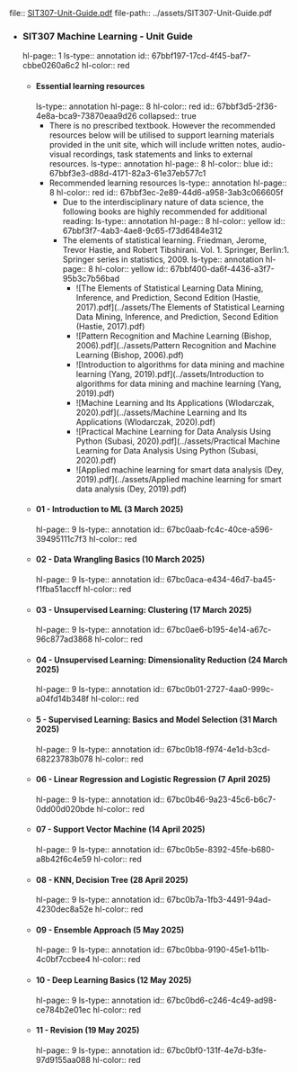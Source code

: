 file:: [SIT307-Unit-Guide.pdf](../assets/SIT307-Unit-Guide.pdf)
file-path:: ../assets/SIT307-Unit-Guide.pdf

- ### SIT307 Machine Learning - Unit Guide
  hl-page:: 1
  ls-type:: annotation
  id:: 67bbf197-17cd-4f45-baf7-cbbe0260a6c2
  hl-color:: red
	- #### Essential learning resources
	  ls-type:: annotation
	  hl-page:: 8
	  hl-color:: red
	  id:: 67bbf3d5-2f36-4e8a-bca9-73870eaa9d26
	  collapsed:: true
		- There is no prescribed textbook. However the recommended resources below will be utilised to support learning materials provided in the unit site, which will include written notes, audio-visual recordings, task statements and links to external resources.
		  ls-type:: annotation
		  hl-page:: 8
		  hl-color:: blue
		  id:: 67bbf3e3-d88d-4171-82a3-61e37eb577c1
		- Recommended learning resources
		  ls-type:: annotation
		  hl-page:: 8
		  hl-color:: red
		  id:: 67bbf3ec-2e89-44d6-a958-3ab3c066605f
			- Due to the interdisciplinary nature of data science, the following books are highly recommended for additional reading:
			  ls-type:: annotation
			  hl-page:: 8
			  hl-color:: yellow
			  id:: 67bbf3f7-4ab3-4ae8-9c65-f73d6484e312
			- The elements of statistical learning. Friedman, Jerome, Trevor Hastie, and Robert Tibshirani. Vol. 1. Springer, Berlin:1. Springer series in statistics, 2009.
			  ls-type:: annotation
			  hl-page:: 8
			  hl-color:: yellow
			  id:: 67bbf400-da6f-4436-a3f7-95b3c7b56bad
				- ![The Elements of Statistical Learning Data Mining, Inference, and Prediction, Second Edition (Hastie, 2017).pdf](../assets/The Elements of Statistical Learning Data Mining, Inference, and Prediction, Second Edition (Hastie, 2017).pdf)
				- ![Pattern Recognition and Machine Learning (Bishop, 2006).pdf](../assets/Pattern Recognition and Machine Learning (Bishop, 2006).pdf)
				- ![Introduction to algorithms for data mining and machine learning (Yang, 2019).pdf](../assets/Introduction to algorithms for data mining and machine learning (Yang, 2019).pdf)
				- ![Machine Learning and Its Applications (Wlodarczak, 2020).pdf](../assets/Machine Learning and Its Applications (Wlodarczak, 2020).pdf)
				- ![Practical Machine Learning for Data Analysis Using Python (Subasi, 2020).pdf](../assets/Practical Machine Learning for Data Analysis Using Python (Subasi, 2020).pdf)
				- ![Applied machine learning for smart data analysis (Dey, 2019).pdf](../assets/Applied machine learning for smart data analysis (Dey, 2019).pdf)
	- #### 01 - Introduction to ML (3 March 2025)
	  hl-page:: 9
	  ls-type:: annotation
	  id:: 67bc0aab-fc4c-40ce-a596-39495111c7f3
	  hl-color:: red
	- #### 02 - Data Wrangling Basics (10 March 2025)
	  hl-page:: 9
	  ls-type:: annotation
	  id:: 67bc0aca-e434-46d7-ba45-f1fba51accff
	  hl-color:: red
	- #### 03 - Unsupervised Learning: Clustering (17 March 2025)
	  hl-page:: 9
	  ls-type:: annotation
	  id:: 67bc0ae6-b195-4e14-a67c-96c877ad3868
	  hl-color:: red
	- #### 04 - Unsupervised Learning: Dimensionality Reduction (24 March 2025)
	  hl-page:: 9
	  ls-type:: annotation
	  id:: 67bc0b01-2727-4aa0-999c-a04fd14b348f
	  hl-color:: red
	- #### 5 - Supervised Learning: Basics and Model Selection (31 March 2025)
	  hl-page:: 9
	  ls-type:: annotation
	  id:: 67bc0b18-f974-4e1d-b3cd-68223783b078
	  hl-color:: red
	- #### 06 - Linear Regression and Logistic Regression (7 April 2025)
	  hl-page:: 9
	  ls-type:: annotation
	  id:: 67bc0b46-9a23-45c6-b6c7-0dd00d020bde
	  hl-color:: red
	- #### 07 - Support Vector Machine (14 April 2025)
	  hl-page:: 9
	  ls-type:: annotation
	  id:: 67bc0b5e-8392-45fe-b680-a8b42f6c4e59
	  hl-color:: red
	- #### 08 - KNN, Decision Tree (28 April 2025)
	  hl-page:: 9
	  ls-type:: annotation
	  id:: 67bc0b7a-1fb3-4491-94ad-4230dec8a52e
	  hl-color:: red
	- #### 09 - Ensemble Approach (5 May 2025)
	  hl-page:: 9
	  ls-type:: annotation
	  id:: 67bc0bba-9190-45e1-b11b-4c0bf7ccbee4
	  hl-color:: red
	- #### 10 - Deep Learning Basics (12 May 2025)
	  hl-page:: 9
	  ls-type:: annotation
	  id:: 67bc0bd6-c246-4c49-ad98-ce784b2e01ec
	  hl-color:: red
	- #### 11 - Revision (19 May 2025)
	  hl-page:: 9
	  ls-type:: annotation
	  id:: 67bc0bf0-131f-4e7d-b3fe-97d9155aa088
	  hl-color:: red